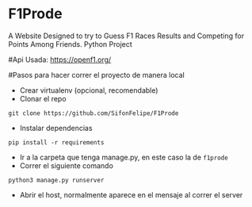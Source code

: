 # F1Prode
A Website Designed to try to Guess F1 Races Results and Competing for Points Among Friends. Python Project

#Api Usada:
https://openf1.org/

#Pasos para hacer correr el proyecto de manera local
* Crear virtualenv (opcional, recomendable)
* Clonar el repo
```
git clone https://github.com/SifonFelipe/F1Prode
```
* Instalar dependencias
```
pip install -r requirements
```
* Ir a la carpeta que tenga manage.py, en este caso la de `f1prode`
* Correr el siguiente comando
```
python3 manage.py runserver
```
* Abrir el host, normalmente aparece en el mensaje al correr el server
